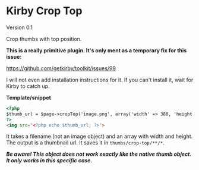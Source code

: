 # Kirby Crop Top

Version 0.1

Crop thumbs with top position.

**This is a really primitive plugin. It's only ment as a temporary fix for this issue:**

https://github.com/getkirby/toolkit/issues/99

I will not even add installation instructions for it. If you can't install it, wait for Kirby to catch up.

**Template/snippet**

```html
<?php
$thumb_url = $page->cropTop('image.png', array('width' => 380, 'height' => 190));
?>
<img src="<?php echo $thumb_url; ?>">
```

It takes a filename (not an image object) and an array with width and height. The output is a thumbnail url. It saves it in `thumbs/crop-top/**/*`.

***Be aware! This object does not work exactly like the native thumb object. It only works in this specific case.***